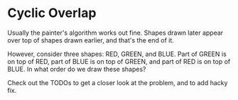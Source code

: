 # Cyclic Overlap

Usually the painter's algorithm works out fine. Shapes drawn later appear over top of shapes drawn earlier, and that's the end of it.
 
However, consider three shapes: RED, GREEN, and BLUE. Part of GREEN is on top of RED, part of BLUE is on top of GREEN, and part of RED is on top of BLUE. In what order do we draw these shapes?
  
Check out the TODOs to get a closer look at the problem, and to add hacky fix.
